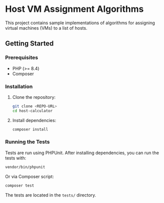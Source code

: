 # Host VM Assignment Algorithms

This project contains sample implementations of algorithms for assigning virtual machines (VMs) to a list of hosts.

## Getting Started

### Prerequisites

- PHP (>= 8.4)
- Composer

### Installation

1. Clone the repository:
   ```bash
   git clone <REPO-URL>
   cd host-calculator
   ```

2. Install dependencies:
   ```bash
   composer install
   ```

### Running the Tests

Tests are run using PHPUnit. After installing dependencies, you can run the tests with:

```bash
vendor/bin/phpunit
```

Or via Composer script:

```bash
composer test
```

The tests are located in the `tests/` directory.

